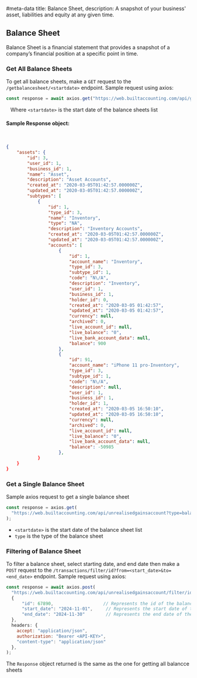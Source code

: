 #meta-data title: Balance Sheet, description: A snapshot of your business' asset, liabilities and equity at any given time.
## Balance Sheet

Balance Sheet is a financial statement that provides a snapshot of a company’s financial position at a specific point in time.

### Get All Balance Sheets

To get all balance sheets, make a `GET` request to the `/getbalancesheet/<startdate>` endpoint. Sample request using axios:

```js
const response = await axios.get("https://web.builtaccounting.com/api/getbalancesheet/<startdate>");
```
  
Where `<startdate>` is the start date of the balance sheets list

#### Sample Response object:
    
```json
{
    "assets": {
        "id": 3,
        "user_id": 1,
        "business_id": 1,
        "name": "Asset",
        "description": "Asset Accounts",
        "created_at": "2020-03-05T01:42:57.000000Z",
        "updated_at": "2020-03-05T01:42:57.000000Z",
        "subtypes": [
            {
                "id": 1,
                "type_id": 3,
                "name": "Inventory",
                "type": "NA",
                "description": "Inventory Accounts",
                "created_at": "2020-03-05T01:42:57.000000Z",
                "updated_at": "2020-03-05T01:42:57.000000Z",
                "accounts": [
                    {
                        "id": 1,
                        "account_name": "Inventory",
                        "type_id": 3,
                        "subtype_id": 1,
                        "code": "N\/A",
                        "description": "Inventory",
                        "user_id": 1,
                        "business_id": 1,
                        "holder_id": 0,
                        "created_at": "2020-03-05 01:42:57",
                        "updated_at": "2020-03-05 01:42:57",
                        "currency": null,
                        "archived": 0,
                        "live_account_id": null,
                        "live_balance": "0",
                        "live_bank_account_data": null,
                        "balance": 900
                    },
                    {
                        "id": 91,
                        "account_name": "iPhone 11 pro-Inventory",
                        "type_id": 3,
                        "subtype_id": 1,
                        "code": "N\/A",
                        "description": null,
                        "user_id": 1,
                        "business_id": 1,
                        "holder_id": 1,
                        "created_at": "2020-03-05 16:50:10",
                        "updated_at": "2020-03-05 16:50:10",
                        "currency": null,
                        "archived": 0,
                        "live_account_id": null,
                        "live_balance": "0",
                        "live_bank_account_data": null,
                        "balance": -50985
                    },
            }
    }
}
```

### Get a Single Balance Sheet

Sample axios request to get a single balance sheet

```js
const response = axios.get(
  "https://web.builtaccounting.com/api/unrealisedgainsaccount?type=balancesheet&<startdate>"
);
```

- `<startdate>` is the start date of the balance sheet list
- `type` is the type of the balance sheet

### Filtering of Balance Sheet

To filter a balance sheet, select starting date, and end date then make a `POST` request to the `/transactions/filter/id?from=<start_date>&to=<end_date>` endpoint. Sample request using axios:

```js
const response = await axios.post(
  "https://web.builtaccounting.com/api/unrealisedgainsaccount/filter/id?from=<start_date>&to=<end_date>",
  {
      "id": 67890,                   // Represents the id of the balance sheet
      "start_date": "2024-11-01",     // Represents the start date of the balance sheet
      "end_date": "2024-11-30"        // Represents the end date of the balance sheet
  },
  headers: {
    accept: "application/json",
    authorization: "Bearer <API-KEY>",
    "content-type": "application/json"
  },
);
```

The `Response` object returned is the same as the one for getting all balancce sheets

